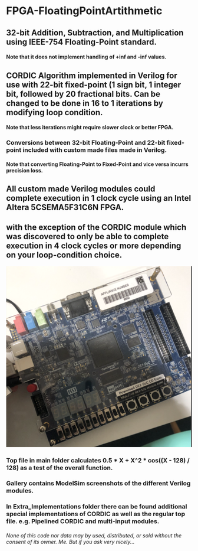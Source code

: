# FPGA-FloatingPointArtithmetic
## 32-bit Addition, Subtraction, and Multiplication using IEEE-754 Floating-Point standard.
#### Note that it does not implement handling of +inf and -inf values.
## CORDIC Algorithm implemented in Verilog for use with 22-bit fixed-point (1 sign bit, 1 integer bit, followed by 20 fractional bits. Can be changed to be done in 16 to 1 iterations by modifying loop condition.
#### Note that less iterations might require slower clock or better FPGA.
### Conversions between 32-bit Floating-Point and 22-bit fixed-point included with custom made files made in Verilog.
#### Note that converting Floating-Point to Fixed-Point and vice versa incurrs precision loss.

## All custom made Verilog modules could complete execution in 1 clock cycle using an Intel Altera 5CSEMA5F31C6N FPGA.
## with the exception of the CORDIC module which was discovered to only be able to complete execution in 4 clock cycles or more depending on your loop-condition choice.

![alt text](https://github.com/LudwigAJ/FPGA-FloatingPointArtithmetic/blob/main/Gallery/DE1-Board.png)

### Top file in main folder calculates 0.5 * X + X^2 * cos((X - 128) / 128) as a test of the overall function.

### Gallery contains ModelSim screenshots of the different Verilog modules.

### In Extra_Implementations folder there can be found additional special implementations of CORDIC as well as the regular top file. e.g. Pipelined CORDIC and multi-input modules.



###### None of this code nor data may by used, distributed, or sold without the consent of its owner. Me. But if you ask very nicely...
